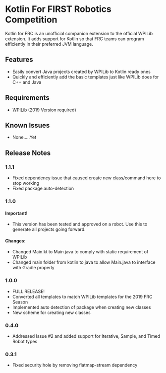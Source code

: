 # Kotlin For FIRST Robotics Competition

Kotlin for FRC is an unofficial companion extension to the official WPILib extension. It adds support for Kotlin so that FRC teams can program efficiently in their preferred JVM language.

## Features

* Easily convert Java projects created by WPILib to Kotlin ready ones
* Quickly and efficiently add the basic templates just like WPILib does for C++ and Java

## Requirements

* [WPILib](https://github.com/wpilibsuite/vscode-wpilib/releases) (2019 Version required)

## Known Issues

* None.....Yet

## Release Notes

### 1.1.1
* Fixed dependency issue that caused create new class/command here to stop working
* Fixed package auto-detection

### 1.1.0
#### Important!
* This version has been tested and approved on a robot. Use this to generate all projects going forward.
#### Changes:
* Changed Main.kt to Main.java to comply with static requirement of WPILib
* Changed main folder from kotlin to java to allow Main.java to interface with Gradle properly

### 1.0.0
* FULL RELEASE!
* Converted all templates to match WPILib templates for the 2019 FRC Season
* Implemented auto detection of package when creating new classes
* New scheme for creating new classes

### 0.4.0
* Addressed Issue #2 and added support for Iterative, Sample, and Timed Robot types

### 0.3.1
* Fixed security hole by removing flatmap-stream dependency